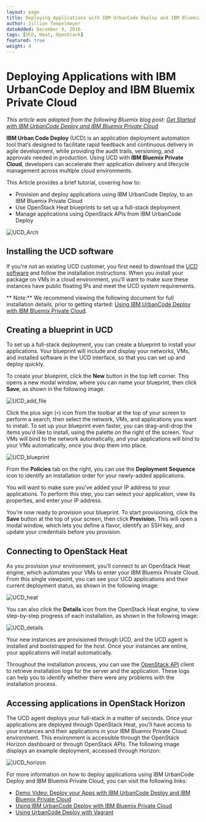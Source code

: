 ```yaml
---
layout: page
title: Deploying Applications with IBM UrbanCode Deploy and IBM Bluemix Private Cloud
author: Jillian Tempelmeyer
dateAdded: December 9, 2016
tags: [UCD, Heat, OpenStack]
featured: true
weight: 4
---
```



# Deploying Applications with IBM UrbanCode Deploy and IBM Bluemix Private Cloud

_This article was adapted from the following Bluemix blog post: [Get Started with IBM UrbanCode Deploy and IBM Bluemix Private Cloud](https://www.ibm.com/blogs/bluemix/2016/09/get-started-ibm-urbancode-deploy-ibm-blue-box/)_


**IBM Urban Code Deploy** (UCD) is an application deployment automation tool that’s designed to facilitate rapid feedback and continuous delivery in agile development, while providing the audit trails, versioning, and approvals needed in production. Using UCD with **IBM Bluemix Private Cloud**, developers can accelerate their application delivery and lifecycle management across multiple cloud environments.

This Article provides a brief tutorial, covering how to:

* Provision and deploy applications using IBM UrbanCode Deploy, to an IBM Bluemix Private Cloud
* Use OpenStack Heat blueprints to set up a full-stack deployment
* Manage applications using OpenStack APIs from IBM UrbanCode Deploy

![UCD_Arch](https://ibm-blue-box-help/help-documentation/_drafts/UCD_Arch.png)

## Installing the UCD software

If you're not an existing UCD customer, you first need to download the [UCD software](https://developer.ibm.com/urbancode/products/urbancode-deploy/) and follow the installation instructions. When you install your package on VMs in a cloud environment, you’ll want to make sure these instances have public floating IPs and meet the UCD system requirements. 

** Note:** We recommend viewing the following document for full installation details, prior to getting started: [Using IBM UrbanCode Deploy with IBM Bluemix Private Cloud](http://ibm-blue-box-help.github.io/help-documentation/heat/using-ucd-ucdp/).

## Creating a blueprint in UCD

To set up a full-stack deployment, you can create a blueprint to install your applications. Your blueprint will include and display your networks, VMs, and installed software in the UCD interface, so that you can set up and deploy quickly. 

To create your blueprint, click the **New** button in the top left corner. This opens a new modal window, where you can name your blueprint, then click **Save**, as shown in the following image.

![UCD_add_file](https://ibm-blue-box-help/help-documentation/_drafts/UCD_add_file.png)

Click the plus sign (`+`) icon from the toolbar at the top of your screen to perform a search, then select the network, VMs, and applications you want to install. To set up your blueprint even faster, you can drag-and-drop the items you’d like to install, using the palette on the right of the screen. Your VMs will bind to the network automatically, and your applications will bind to your VMs automatically, once you drop them into place.

![UCD_blueprint](https://ibm-blue-box-help/help-documentation/_drafts/UCD_blueprint.png)

From the **Policies** tab on the right, you can use the **Deployment Sequence** icon to identify an installation order for your newly-added applications. 

You will want to make sure you’ve added your IP address to your applications. To perform this step, you can select your application, view its properties, and enter your IP address.

You’re now ready to provision your blueprint. To start provisioning, click the **Save** button at the top of your screen, then click **Provision.** This will open a modal window, which lets you define a flavor, identify an SSH key, and update your credentials before you provision.

## Connecting to OpenStack Heat

As you provision your environment, you’ll connect to an OpenStack Heat engine, which automates your VMs to enter your IBM Bluemix Private Cloud. From this single viewpoint, you can see your UCD applications and their current deployment status, as shown in the following image:

![UCD_heat](https://ibm-blue-box-help/help-documentation/_drafts/UCD_heat.png)

You can also click the **Details** icon from the OpenStack Heat engine, to view step-by-step progress of each installation, as shown in the following image:

![UCD_details](https://ibm-blue-box-help/help-documentation/_drafts/UCD_details.png)

Your new instances are provisioned through UCD, and the UCD agent is installed and bootstrapped for the host. Once your instances are online, your applications will install automatically.

Throughout the installation process, you can use the [OpenStack API](http://ibm-blue-box-help.github.io/help-documentation/openstack/api/openstack-api-getting-started/) client to retrieve installation logs for the server and the application. These logs can help you to identify whether there were any problems with the installation process.

## Accessing applications in OpenStack Horizon

The UCD agent deploys your full-stack in a matter of seconds. Once your applications are deployed through OpenStack Heat, you’ll have access to your instances and their applications in your IBM Bluemix Private Cloud environment. This environment is accessible through the OpenStack Horizon dashboard or through OpenStack APIs. The following image displays an example deployment, accessed through Horizon:

![UCD_horizon](https://ibm-blue-box-help/help-documentation/_drafts/UCD_horizon.png)

For more information on how to deploy applications using IBM UrbanCode Deploy and IBM Bluemix Private Cloud, you can visit the following links:

* [Demo Video: Deploy your Apps with IBM UrbanCode Deploy and IBM Bluemix Private Cloud](https://youtu.be/bQu7a3ucl8c)
* [Using IBM UrbanCode Deploy with IBM Bluemix Private Cloud](http://ibm-blue-box-help.github.io/help-documentation/heat/using-ucd-ucdp/)
* [Using UrbanCode Deploy with Vagrant](http://stackinabox.io)

